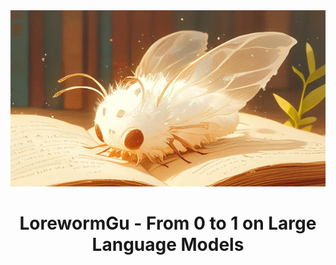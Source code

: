 <div style="text-align: center;">
    <img src="./img/LorewormGu.jpeg" alt="LorewormGu">
</div>

<center>
    <h1>LorewormGu - From 0 to 1 on Large Language Models</h1>
</center>